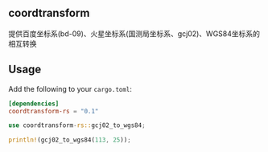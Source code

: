 coordtransform
----

提供百度坐标系(bd-09)、火星坐标系(国测局坐标系、gcj02)、WGS84坐标系的相互转换

## Usage

Add the following to your `cargo.toml`:

```toml
[dependencies]
coordtransform-rs = "0.1"
```

```rust
use coordtransform-rs::gcj02_to_wgs84;

println!(gcj02_to_wgs84(113, 25));
```